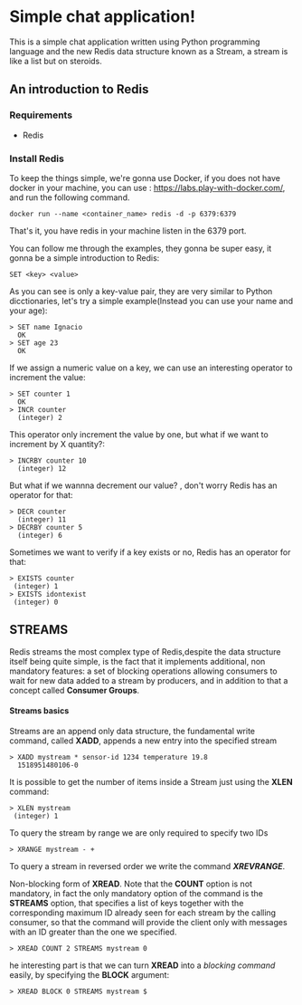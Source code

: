 # Simple chat application!

This is a simple chat application written using Python programming language and the new Redis data structure known as a Stream, a stream is like a list but on steroids.

## An introduction to Redis
### Requirements
- Redis
### Install Redis
To keep the things simple, we're gonna use Docker, if you does not have docker in your machine, you can use : https://labs.play-with-docker.com/, and run the following command. 
```
docker run --name <container_name> redis -d -p 6379:6379
```
That's it, you have redis in your machine listen in the 6379 port. 

You can follow me through the examples, they gonna be super easy, it gonna be a simple introduction to Redis:

```
SET <key> <value>
```
As you can see is only  a key-value pair, they are very similar to  Python dicctionaries, let's try a simple example(Instead you can use your name and your age): 
```
> SET name Ignacio
  OK
> SET age 23
  OK
```
If we assign a numeric value on a key, we can use an interesting operator to increment the value:
```
> SET counter 1
  OK
> INCR counter 
  (integer) 2
```
This operator only increment the value by one, but what if we want to increment by  X quantity?:
```
> INCRBY counter 10
  (integer) 12
```
But what if we wannna decrement our value? , don't worry Redis has an operator for that:
```
> DECR counter
  (integer) 11
> DECRBY counter 5
  (integer) 6
```
Sometimes we want to verify if a key exists or no, Redis has an operator for that:
```
> EXISTS counter
 (integer) 1
> EXISTS idontexist
 (integer) 0
``` 

## STREAMS
Redis streams the most complex type of Redis,despite the data structure itself being quite simple, is the fact that it implements additional, non mandatory features: a set of blocking operations allowing consumers to wait for new data added to a stream by producers, and in addition to that a concept called **Consumer Groups**.

#### Streams basics
Streams are an append only data structure, the fundamental write command, called **XADD**, appends a new entry into the specified stream
```
> XADD mystream * sensor-id 1234 temperature 19.8
  1518951480106-0
```

It is possible to get the number of items inside a Stream just using the **XLEN** command:
```
> XLEN mystream
 (integer) 1
```

To query the stream by range we are only required to specify two IDs
``` 
> XRANGE mystream - +
```
To query a stream in reversed order we write the command ***XREVRANGE***.

Non-blocking form of **XREAD**. Note that the **COUNT** option is not mandatory, in fact the only mandatory option of the command is the **STREAMS** option, that specifies a list of keys together with the corresponding maximum ID already seen for each stream by the calling consumer, so that the command will provide the client only with messages with an ID greater than the one we specified.

```
> XREAD COUNT 2 STREAMS mystream 0
```

he interesting part is that we can turn **XREAD** into a _blocking command_ easily, by specifying the **BLOCK** argument:
```
> XREAD BLOCK 0 STREAMS mystream $
```

